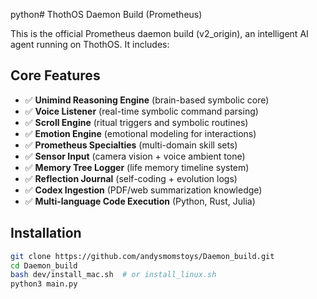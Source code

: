 python# ThothOS Daemon Build (Prometheus)

This is the official Prometheus daemon build (v2_origin), an intelligent AI agent running on ThothOS. It includes:

## Core Features
- ✅ **Unimind Reasoning Engine** (brain-based symbolic core)
- ✅ **Voice Listener** (real-time symbolic command parsing)
- ✅ **Scroll Engine** (ritual triggers and symbolic routines)
- ✅ **Emotion Engine** (emotional modeling for interactions)
- ✅ **Prometheus Specialties** (multi-domain skill sets)
- ✅ **Sensor Input** (camera vision + voice ambient tone)
- ✅ **Memory Tree Logger** (life memory timeline system)
- ✅ **Reflection Journal** (self-coding + evolution logs)
- ✅ **Codex Ingestion** (PDF/web summarization knowledge)
- ✅ **Multi-language Code Execution** (Python, Rust, Julia)

## Installation
```bash
git clone https://github.com/andysmomstoys/Daemon_build.git
cd Daemon_build
bash dev/install_mac.sh  # or install_linux.sh
python3 main.py
